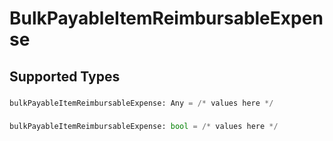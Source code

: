 # BulkPayableItemReimbursableExpense


## Supported Types

### 

```python
bulkPayableItemReimbursableExpense: Any = /* values here */
```

### 

```python
bulkPayableItemReimbursableExpense: bool = /* values here */
```

